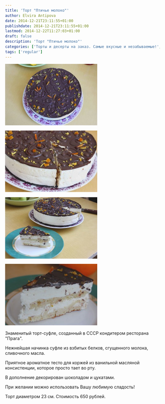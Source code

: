```yaml
---
title: 'Торт "Птичье молоко"'
author: Elvira Antipova
date: 2014-12-21T23:11:55+01:00
publishdate: 2014-12-21T23:11:55+01:00
lastmod: 2014-12-22T11:27:03+01:00
draft: false
description: 'Торт "Птичье молоко"'
categories: ['Торты и десерты на заказ. Самые вкусные и незабываемые!', 'Basic posts']
tags: ['regular']
---
```



[![IMG_1008 1](IMG_1008-1-300x200.jpg)](IMG_1008-1.jpg)
 
[![IMG_1015 1](IMG_1015-1-300x200.jpg)](IMG_1015-1.jpg)
 
[![IMG_1031 1](IMG_1031-1-300x200.jpg)](IMG_1031-1.jpg)
 
[![IMG_1026 1](IMG_1026-1-300x200.jpg)](IMG_1026-1.jpg)
 

 
Знаменитый торт-суфле, созданный в СССР кондитером ресторана "Прага".
 
Нежнейшая начинка суфле из взбитых белков, сгущенного молока, сливочного масла.
 
Приятное ароматное тесто для коржей из ванильной масляной консистенции, которое просто тает во рту.
 
В дополнение декорирован шоколадом и цукатами.
 
При желании можно использовать Вашу любимую сладость!
 
Торт диаметром 23 см. Стоимость 650 рублей.

